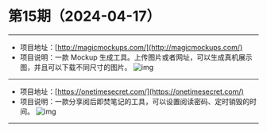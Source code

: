 # 第15期（2024-04-17）

---
- 项目地址：[http://magicmockups.com/](http://magicmockups.com/)
- 项目说明：一款 Mockup 生成工具。上传图片或者网址，可以生成真机展示图，并且可以下载不同尺寸的图片。
![img](/weekly/static/images/2024-04-17/1713319283.png)
---
- 项目地址：[https://onetimesecret.com/](https://onetimesecret.com/)
- 项目说明：一款分享阅后即焚笔记的工具，可以设置阅读密码、定时销毁的时间。
![img](/weekly/static/images/2024-04-17/1713322333.png)
---